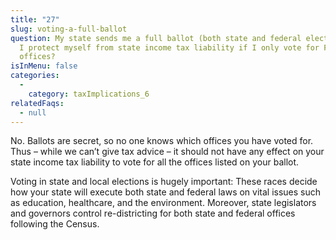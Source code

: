 ```yaml
---
title: "27"
slug: voting-a-full-ballot
question: My state sends me a full ballot (both state and federal elections). Do
  I protect myself from state income tax liability if I only vote for Federal
  offices?
isInMenu: false
categories:
  - 
    category: taxImplications_6
relatedFaqs:
  - null
---
```

No. Ballots are secret, so no one knows which offices you have voted for. Thus – while we can’t give tax advice – it should not have any effect on your state income tax liability to vote for all the offices listed on your ballot.

Voting in state and local elections is hugely important: These races decide how your state will execute both state and federal laws on vital issues such as education, healthcare, and the environment. Moreover, state legislators and governors control re-districting for both state and federal offices following the Census.
